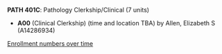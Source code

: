 **PATH 401C**: Pathology Clerkship/Clinical (7 units)

- **A00** (Clinical Clerkship) (time and location TBA) by Allen, Elizabeth S (A14286934)

[Enrollment numbers over time](./PATH401C.tsv)
